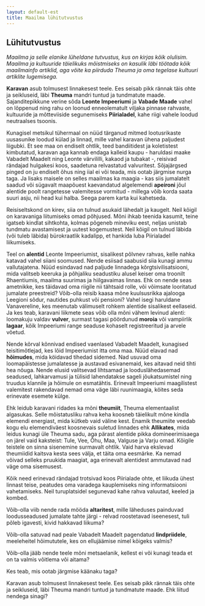 ```yaml
---
layout: default-est
title: Maailma lühitutvustus
---
```

## Lühitutvustus

_Maailma ja selle elanike lüheldane tutvustus, kus on kirjas kõik olulisim. Maailma ja kultuuride täielikuks mõistmiseks on kasulik läbi töötada kõik maailmainfo artiklid, aga võite ka piirduda Theuma ja oma tegelase kultuuri artiklite lugemisega._

**Karavan** asub tolmusest linnakesest teele. Ees seisab pikk rännak täis ohte ja seikluseid, läbi **Theuma** mandri tuntud ja tundmatute maade. Sajanditepikkune verine sõda **Leonte Impeeriumi** ja **Vabade Maade** vahel on lõppenud ning rahu on loonud enneolematult viljaka pinnase rahvaste, kultuuride ja mõtteviiside segunemiseks **Piirialadel**, kahe riigi vahele loodud neutraalses tsoonis. 

Kunagisel metsikul tühermaal on nüüd tärganud mitmed lootusrikaste uusasunike loodud külad ja linnad, mille vahel karavan ühena paljudest liigubki. Et see maa on endiselt ohtlik, teed bandiitidest ja koletistest kimbutatud, karavan aga kannab endaga kalleid kaupu - haruldasi maake Vabadelt Maadelt ning Leonte värvililli, kakaod ja tubakat -, reisivad rändajad hulgakesi koos, saadetuna relvastatud valvuritest. Sõjajärgsed pinged on ju endiselt õhus ning iial ei või teada, mis ootab järgmise nurga taga. Ja lisaks maisele on selles maailmas ka maagia - kas siis jumalatelt saadud või sügavalt maapõuest kaevandatud algelemendi **apeironi** jõul alentide poolt rangetesse valemitesse vormitud - millega võib korda saata suuri asju, nii head kui halba. Seega parem karta kui kahetseda.

Reisiseltskond on kirev, siia on tulnud asukaid lähedalt ja kaugelt. Neil kõigil on karavaniga liitumiseks omad põhjused. Mõni ihkab teenida kasumit, teine igatseb kindlat sihtkohta, kolmas põgeneb mineviku eest, neljas unistab tundmatu avastamisest ja uutest kogemustest. Neil kõigil on tulnud läbida (või tuleb läbida) bürokraatlik kadalipp, et hankida luba Piirialadel liikumiseks.

Teel on **alentid** Leonte Impeeriumist, sisalikest põlvnev rahvas, kelle nahka katavad vahel siiani soomused. Nende esiisad saabusid siia kunagi ammu vallutajatena. Nüüd esindavad nad paljude linnadega kõrgtsivilisatsiooni, mida valitseb keeruka ja põhjaliku seadustiku alusel keiser oma troonilt Rhaentiumis, maailma suurimas ja hiilgavaimas linnas. Ehk on nende seas ametnikke, kes täidavad oma riigile nii tähtsaid rolle, või võimsate looritatud jumalate preestreid? Võib-olla reisib kaasa mõne kuulsusrikka ajalooga Leegioni sõdur, nautides puhkust või pensioni? Vahel isegi haruldane Vanavereline, kes meenutab välimuselt rohkem alentide sisalikest eellaseid. Ja kes teab, karavani liikmete seas võib olla mõni vähem levinud alenti: loomakuju valdav **vulver**, surmast tagasi pöördunud **moroia** või vampiirlik **lagaar**, kõik Impeeriumi range seaduse kohaselt registreeritud ja arvele võetud.

Nende kõrval kõnnivad endised vaenlased Vabadelt Maadelt, kunagised teisitimõtlejad, kes lõid Impeeriumist itta oma maa. Nüüd elavad nad **hõimudes**, mida köidavad tihedad sidemed. Nad usuvad oma loomapäistesse jumalatesse ja austavad esivanemaid, kes aitavad neid tihti hea nõuga. Nende elusid valitsevad lihtsamad ja looduslähedasemad seadused, lahkarvamusi ja tülisid lahendatakse sageli jõukatsumistel ning truudus klannile ja hõimule on esmatähtis. Erinevalt Impeeriumi maagilistest valemitest rakendavad nemad oma väge läbi ruunimaagia, köites seda erinevate esemete külge.

Ehk leidub karavani ridades ka mõni **theumiit**, Theuma elementaalist algasukas. Selle mõistatusliku rahva keha koosneb täielikult mõne kindla elemendi energiast, mida kütkeb vaid väline kest. Enamik theumiite veedab kogu elu elemendiväest koosnevais suletud linnades ehk **Allikates**, mida leidus kunagi üle Theuma sadu, aga pärast alentide pikka domineerimisaega on järel vaid kaksteist: Tule, Vee, Õhu, Maa, Valguse ja Varju omad. Kõigile teistele on sinna sisenemine surmavalt ohtlik. Vaid harva ekslevad theumiidid kaitsva kesta sees välja, et täita oma eesmärke. Ka nemad võivad selleks pruukida maagiat, aga erinevalt alentidest ammutavad nad väge oma sisemusest.

Kõik need erinevad rändajad trotsivad koos Piirialade ohte, et liikuda ühest linnast teise, peatudes oma varadega kauplemiseks ning informatsiooni vahetamiseks. Neil turuplatsidel segunevad kahe rahva valuutad, keeled ja kombed.

Võib-olla viib nende rada mööda **altaritest**, mille läheduses painduvad loodusseadused jumalate tahte järgi - relvad roostetavad iseenesest, tuli põleb igavesti, kivid hakkavad liikuma?

Võib-olla satuvad nad peale Vabadelt Maadelt pagendatud **lindpriidele**, meeleheitel hõimututele, kes on ellujäämise nimel kõigeks valmis?

Võib-olla jääb nende teele mõni metsaelanik, kellest ei või kunagi teada et on ta valmis võitlema või aitama?

Kes teab, mis ootab järgmise käänaku taga?

Karavan asub tolmusest linnakesest teele. Ees seisab pikk rännak täis ohte ja seikluseid, läbi Theuma mandri tuntud ja tundmatute maade. Ehk liitud nendega sinagi?
